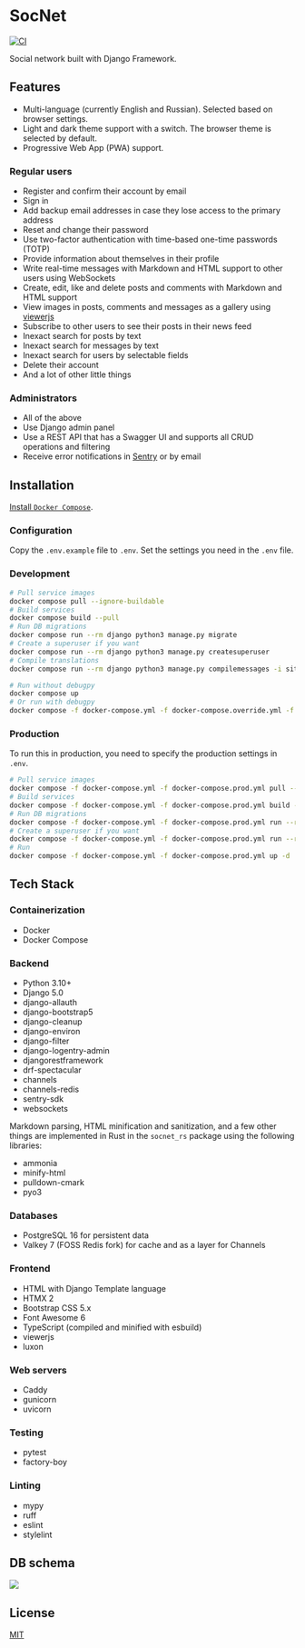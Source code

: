 # SocNet

[![CI](https://github.com/monosans/socnet/actions/workflows/ci.yml/badge.svg)](https://github.com/monosans/socnet/actions/workflows/ci.yml)

Social network built with Django Framework.

## Features

- Multi-language (currently English and Russian). Selected based on browser settings.
- Light and dark theme support with a switch. The browser theme is selected by default.
- Progressive Web App (PWA) support.

### Regular users

- Register and confirm their account by email
- Sign in
- Add backup email addresses in case they lose access to the primary address
- Reset and change their password
- Use two-factor authentication with time-based one-time passwords (TOTP)
- Provide information about themselves in their profile
- Write real-time messages with Markdown and HTML support to other users using WebSockets
- Create, edit, like and delete posts and comments with Markdown and HTML support
- View images in posts, comments and messages as a gallery using [viewerjs](https://fengyuanchen.github.io/viewerjs/)
- Subscribe to other users to see their posts in their news feed
- Inexact search for posts by text
- Inexact search for messages by text
- Inexact search for users by selectable fields
- Delete their account
- And a lot of other little things

### Administrators

- All of the above
- Use Django admin panel
- Use a REST API that has a Swagger UI and supports all CRUD operations and filtering
- Receive error notifications in [Sentry](https://sentry.io/) or by email

## Installation

[Install `Docker Compose`](https://docs.docker.com/compose/install/).

### Configuration

Copy the `.env.example` file to `.env`. Set the settings you need in the `.env` file.

### Development

```bash
# Pull service images
docker compose pull --ignore-buildable
# Build services
docker compose build --pull
# Run DB migrations
docker compose run --rm django python3 manage.py migrate
# Create a superuser if you want
docker compose run --rm django python3 manage.py createsuperuser
# Compile translations
docker compose run --rm django python3 manage.py compilemessages -i site-packages

# Run without debugpy
docker compose up
# Or run with debugpy
docker compose -f docker-compose.yml -f docker-compose.override.yml -f docker-compose.debugpy.yml up
```

### Production

To run this in production, you need to specify the production settings in `.env`.

```bash
# Pull service images
docker compose -f docker-compose.yml -f docker-compose.prod.yml pull --ignore-buildable
# Build services
docker compose -f docker-compose.yml -f docker-compose.prod.yml build --pull
# Run DB migrations
docker compose -f docker-compose.yml -f docker-compose.prod.yml run --rm django python3 manage.py migrate
# Create a superuser if you want
docker compose -f docker-compose.yml -f docker-compose.prod.yml run --rm django python3 manage.py createsuperuser
# Run
docker compose -f docker-compose.yml -f docker-compose.prod.yml up -d
```

## Tech Stack

### Containerization

- Docker
- Docker Compose

### Backend

- Python 3.10+
- Django 5.0
- django-allauth
- django-bootstrap5
- django-cleanup
- django-environ
- django-filter
- django-logentry-admin
- djangorestframework
- drf-spectacular
- channels
- channels-redis
- sentry-sdk
- websockets

Markdown parsing, HTML minification and sanitization, and a few other things are implemented in Rust in the `socnet_rs` package using the following libraries:

- ammonia
- minify-html
- pulldown-cmark
- pyo3

### Databases

- PostgreSQL 16 for persistent data
- Valkey 7 (FOSS Redis fork) for cache and as a layer for Channels

### Frontend

- HTML with Django Template language
- HTMX 2
- Bootstrap CSS 5.x
- Font Awesome 6
- TypeScript (compiled and minified with esbuild)
- viewerjs
- luxon

### Web servers

- Caddy
- gunicorn
- uvicorn

### Testing

- pytest
- factory-boy

### Linting

- mypy
- ruff
- eslint
- stylelint

## DB schema

![](https://github.com/monosans/socnet/assets/76561516/f8d077b5-bb2c-4834-941e-3375ef56ba48)

## License

[MIT](LICENSE)

